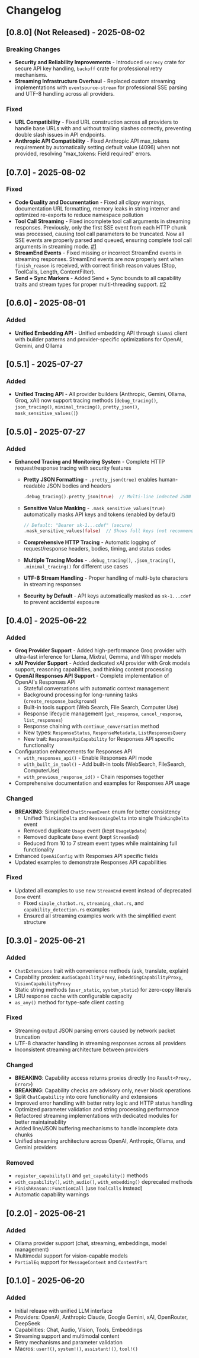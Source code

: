 # Changelog

## [0.8.0] (Not Released) - 2025-08-02

### Breaking Changes

- **Security and Reliability Improvements** - Introduced `secrecy` crate for secure API key handling, `backoff` crate for professional retry mechanisms.
- **Streaming Infrastructure Overhaul** - Replaced custom streaming implementations with `eventsource-stream` for professional SSE parsing and UTF-8 handling across all providers.

### Fixed

- **URL Compatibility** - Fixed URL construction across all providers to handle base URLs with and without trailing slashes correctly, preventing double slash issues in API endpoints.
- **Anthropic API Compatibility** - Fixed Anthropic API max_tokens requirement by automatically setting default value (4096) when not provided, resolving "max_tokens: Field required" errors.

## [0.7.0] - 2025-08-02

### Fixed

- **Code Quality and Documentation** - Fixed all clippy warnings, documentation URL formatting, memory leaks in string interner and optimized re-exports to reduce namespace pollution
- **Tool Call Streaming** - Fixed incomplete tool call arguments in streaming responses. Previously, only the first SSE event from each HTTP chunk was processed, causing tool call parameters to be truncated. Now all SSE events are properly parsed and queued, ensuring complete tool call arguments in streaming mode. [#1](https://github.com/YumchaLabs/siumai/issues/1)
- **StreamEnd Events** - Fixed missing or incorrect StreamEnd events in streaming responses. StreamEnd events are now properly sent when `finish_reason` is received, with correct finish reason values (Stop, ToolCalls, Length, ContentFilter).
- **Send + Sync Markers** - Added Send + Sync bounds to all capability traits and stream types for proper multi-threading support. [#2](https://github.com/YumchaLabs/siumai/issues/2)

## [0.6.0] - 2025-08-01

### Added

- **Unified Embedding API** - Unified embedding API through `Siumai` client with builder patterns and provider-specific optimizations for OpenAI, Gemini, and Ollama

## [0.5.1] - 2025-07-27

### Added

- **Unified Tracing API** - All provider builders (Anthropic, Gemini, Ollama, Groq, xAI) now support tracing methods (`debug_tracing()`, `json_tracing()`, `minimal_tracing()`, `pretty_json()`, `mask_sensitive_values()`)

## [0.5.0] - 2025-07-27

### Added

- **Enhanced Tracing and Monitoring System** - Complete HTTP request/response tracing with security features
  - **Pretty JSON Formatting** - `.pretty_json(true)` enables human-readable JSON bodies and headers

    ```rust
    .debug_tracing().pretty_json(true)  // Multi-line indented JSON
    ```

  - **Sensitive Value Masking** - `.mask_sensitive_values(true)` automatically masks API keys and tokens (enabled by default)

    ```rust
    // Default: "Bearer sk-1...cdef" (secure)
    .mask_sensitive_values(false)  // Shows full keys (not recommended)
    ```

  - **Comprehensive HTTP Tracing** - Automatic logging of request/response headers, bodies, timing, and status codes
  - **Multiple Tracing Modes** - `.debug_tracing()`, `.json_tracing()`, `.minimal_tracing()` for different use cases
  - **UTF-8 Stream Handling** - Proper handling of multi-byte characters in streaming responses
  - **Security by Default** - API keys automatically masked as `sk-1...cdef` to prevent accidental exposure

## [0.4.0] - 2025-06-22

### Added

- **Groq Provider Support** - Added high-performance Groq provider with ultra-fast inference for Llama, Mixtral, Gemma, and Whisper models
- **xAI Provider Support** - Added dedicated xAI provider with Grok models support, reasoning capabilities, and thinking content processing
- **OpenAI Responses API Support** - Complete implementation of OpenAI's Responses API
  - Stateful conversations with automatic context management
  - Background processing for long-running tasks (`create_response_background`)
  - Built-in tools support (Web Search, File Search, Computer Use)
  - Response lifecycle management (`get_response`, `cancel_response`, `list_responses`)
  - Response chaining with `continue_conversation` method
  - New types: `ResponseStatus`, `ResponseMetadata`, `ListResponsesQuery`
  - New trait: `ResponsesApiCapability` for Responses API specific functionality
- Configuration enhancements for Responses API
  - `with_responses_api()` - Enable Responses API mode
  - `with_built_in_tool()` - Add built-in tools (WebSearch, FileSearch, ComputerUse)
  - `with_previous_response_id()` - Chain responses together
- Comprehensive documentation and examples for Responses API usage

### Changed

- **BREAKING**: Simplified `ChatStreamEvent` enum for better consistency
  - Unified `ThinkingDelta` and `ReasoningDelta` into single `ThinkingDelta` event
  - Removed duplicate `Usage` event (kept `UsageUpdate`)
  - Removed duplicate `Done` event (kept `StreamEnd`)
  - Reduced from 10 to 7 stream event types while maintaining full functionality
- Enhanced `OpenAiConfig` with Responses API specific fields
- Updated examples to demonstrate Responses API capabilities

### Fixed

- Updated all examples to use new `StreamEnd` event instead of deprecated `Done` event
  - Fixed `simple_chatbot.rs`, `streaming_chat.rs`, and `capability_detection.rs` examples
  - Ensured all streaming examples work with the simplified event structure

## [0.3.0] - 2025-06-21

### Added

- `ChatExtensions` trait with convenience methods (ask, translate, explain)
- Capability proxies: `AudioCapabilityProxy`, `EmbeddingCapabilityProxy`, `VisionCapabilityProxy`
- Static string methods (`user_static`, `system_static`) for zero-copy literals
- LRU response cache with configurable capacity
- `as_any()` method for type-safe client casting

### Fixed

- Streaming output JSON parsing errors caused by network packet truncation
- UTF-8 character handling in streaming responses across all providers
- Inconsistent streaming architecture between providers

### Changed

- **BREAKING**: Capability access returns proxies directly (no `Result<Proxy, Error>`)
- **BREAKING**: Capability checks are advisory only, never block operations
- Split `ChatCapability` into core functionality and extensions
- Improved error handling with better retry logic and HTTP status handling
- Optimized parameter validation and string processing performance
- Refactored streaming implementations with dedicated modules for better maintainability
- Added line/JSON buffering mechanisms to handle incomplete data chunks
- Unified streaming architecture across OpenAI, Anthropic, Ollama, and Gemini providers

### Removed

- `register_capability()` and `get_capability()` methods
- `with_capability()`, `with_audio()`, `with_embedding()` deprecated methods
- `FinishReason::FunctionCall` (use `ToolCalls` instead)
- Automatic capability warnings

## [0.2.0] - 2025-06-21

### Added

- Ollama provider support (chat, streaming, embeddings, model management)
- Multimodal support for vision-capable models
- `PartialEq` support for `MessageContent` and `ContentPart`

## [0.1.0] - 2025-06-20

### Added

- Initial release with unified LLM interface
- Providers: OpenAI, Anthropic Claude, Google Gemini, xAI, OpenRouter, DeepSeek
- Capabilities: Chat, Audio, Vision, Tools, Embeddings
- Streaming support and multimodal content
- Retry mechanisms and parameter validation
- Macros: `user!()`, `system!()`, `assistant!()`, `tool!()`
